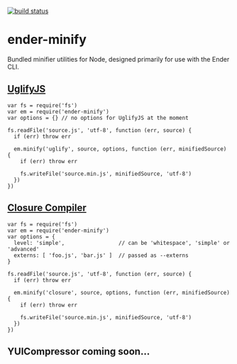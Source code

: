 [![build status](https://secure.travis-ci.org/ender-js/ender-minify.png)](http://travis-ci.org/ender-js/ender-minify)
# ender-minify

Bundled minifier utilities for Node, designed primarily for use with the Ender CLI.


## [UglifyJS](https://github.com/mishoo/UglifyJS)

```
var fs = require('fs')
var em = require('ender-minify')
var options = {} // no options for UglifyJS at the moment

fs.readFile('source.js', 'utf-8', function (err, source) {
  if (err) throw err

  em.minify('uglify', source, options, function (err, minifiedSource) {
    if (err) throw err

    fs.writeFile('source.min.js', minifiedSource, 'utf-8')
  })
})
```

## [Closure Compiler](http://closure-compiler.googlecode.com/)

```
var fs = require('fs')
var em = require('ender-minify')
var options = {
  level: 'simple',                 // can be 'whitespace', 'simple' or 'advanced'
  externs: [ 'foo.js', 'bar.js' ]  // passed as --externs
}

fs.readFile('source.js', 'utf-8', function (err, source) {
  if (err) throw err

  em.minify('closure', source, options, function (err, minifiedSource) {
    if (err) throw err

    fs.writeFile('source.min.js', minifiedSource, 'utf-8')
  })
})
```

## YUICompressor coming soon...